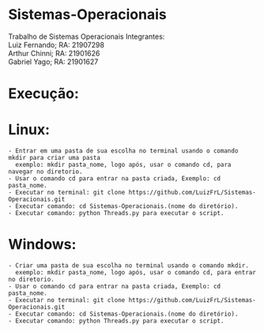 # Sistemas-Operacionais
Trabalho de Sistemas Operacionais
Integrantes:\
Luiz Fernando; RA: 21907298\
Arthur Chinni; RA: 21901626\
Gabriel Yago; RA: 21901627

# Execução:

# Linux:
    - Entrar em uma pasta de sua escolha no terminal usando o comando mkdir para criar uma pasta
      exemplo: mkdir pasta_nome, logo após, usar o comando cd, para navegar no diretorio.
    - Usar o comando cd para entrar na pasta criada, Exemplo: cd pasta_nome.
    - Executar no terminal: git clone https://github.com/LuizFrL/Sistemas-Operacionais.git
    - Executar comando: cd Sistemas-Operacionais.(nome do diretório).
    - Executar comando: python Threads.py para executar o script.
    

# Windows:
    - Criar uma pasta de sua escolha no terminal usando o comando mkdir.
      exemplo: mkdir pasta_nome, logo após, usar o comando cd, para entrar no diretorio.
    - Usar o comando cd para entrar na pasta criada, Exemplo: cd pasta_nome.
    - Executar no terminal: git clone https://github.com/LuizFrL/Sistemas-Operacionais.git
    - Executar comando: cd Sistemas-Operacionais.(nome do diretório).
    - Executar comando: python Threads.py para executar o script.
